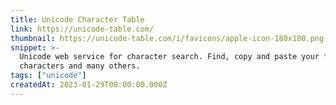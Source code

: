 ```yaml
---
title: Unicode Character Table
link: https://unicode-table.com/
thumbnail: https://unicode-table.com/i/favicons/apple-icon-180x180.png
snippet: >-
  Unicode web service for character search. Find, copy and paste your favorite
  characters and many others.
tags: ["unicode"]
createdAt: 2023-01-29T00:00:00.000Z
---
```

